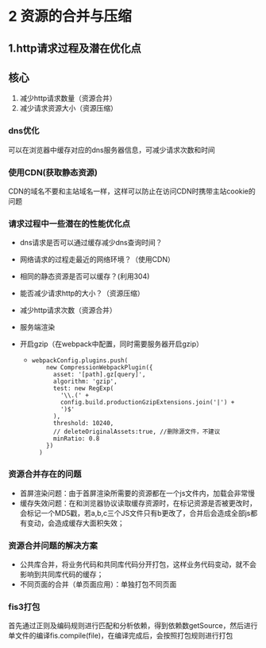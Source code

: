 # 2 资源的合并与压缩

## 1.http请求过程及潜在优化点

## 核心

1. 减少http请求数量（资源合并）
2. 减少请求资源大小（资源压缩）

### dns优化

可以在浏览器中缓存对应的dns服务器信息，可减少请求次数和时间

### 使用CDN(获取静态资源)

CDN的域名不要和主站域名一样，这样可以防止在访问CDN时携带主站cookie的问题

### 请求过程中一些潜在的性能优化点

- dns请求是否可以通过缓存减少dns查询时间？

- 网络请求的过程走最近的网络环境？（使用CDN）

- 相同的静态资源是否可以缓存？(利用304)

- 能否减少请求http的大小？（资源压缩）

- 减少http请求次数（资源合并）

- 服务端渲染

- 开启gzip（在webpack中配置，同时需要服务器开启gzip）

  - ```
    webpackConfig.plugins.push(
        new CompressionWebpackPlugin({
          asset: '[path].gz[query]',
          algorithm: 'gzip',
          test: new RegExp(
            '\\.(' +
            config.build.productionGzipExtensions.join('|') +
            ')$'
          ),
          threshold: 10240,
          // deleteOriginalAssets:true, //删除源文件，不建议
          minRatio: 0.8
        })
      )
    ```

### 资源合并存在的问题

- 首屏渲染问题：由于首屏渲染所需要的资源都在一个js文件内，加载会非常慢
- 缓存失效问题：在和浏览器协议读取缓存资源时，在标记资源是否被更改时，会标记一个MD5戳，若a,b,c三个JS文件只有b更改了，合并后会造成全部js都有变动，会造成缓存大面积失效；

### 资源合并问题的解决方案

- 公共库合并，将业务代码和共同库代码分开打包，这样业务代码变动，就不会影响到共同库代码的缓存；
- 不同页面的合并（单页面应用）：单独打包不同页面

### fis3打包

首先通过正则及编码规则进行匹配和分析依赖，得到依赖数getSource，然后进行单文件的编译fis.compile(file)，在编译完成后，会按照打包规则进行打包